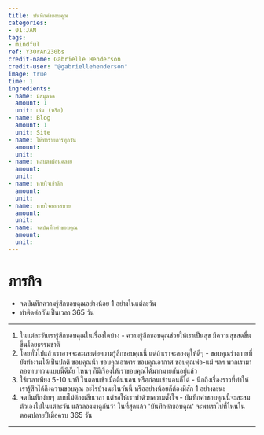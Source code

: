 ```yaml
---
title: บันทึกคำขอบคุณ
categories:
- 01:JAN
tags:
- mindful
ref: Y3OrAn230bs
credit-name: Gabrielle Henderson
credit-user: "@gabriellehenderson"
image: true
time: 1
ingredients:
- name: มีสมุดจด
  amount: 1
  unit: เล่ม (หรือ)
- name: Blog
  amount: 1
  unit: Site
- name: ให้ทำรายการทุกวัน
  amount: 
  unit: 
- name: หลับตาผ่อนคลาย
  amount: 
  unit: 
- name: หายใจเข้าลึก
  amount: 
  unit: 
- name: หายใจออกสบาย
  amount: 
  unit: 
- name: จดบันทึกคำขอบคุณ
  amount: 
  unit: 
---
```


# ภารกิจ
 - จดบันทึกความรู้สึกขอบคุณอย่างน้อย 1 อย่างในแต่ละวัน
 - ทำติดต่อกันเป็นเวลา 365 วัน

---
1. ในแต่ละวันเรารู้สึกขอบคุณในเรื่องใดบ้าง - ความรู้สึกขอบคุณช่วยให้เราเป็นสุข มีความสุขสดชื่นขึ้นโดยธรรมชาติ
2. โดยทั่วไปแล้วเราอาจจะละเลยต่อความรู้สึกขอบคุณนี้ แต่ถ้าเราจะลองดูให้ดีๆ - ขอบคุณร่างกายที่ยังทำงานได้เป็นปกติ ขอบคุณน้ำ ขอบคุณอาหาร ขอบคุณอากาศ ขอบคุณพ่อ-แม่ ฯลฯ พวกเรามาลองทบทวนแบบนี้ดีมั๊ย ไหนๆ ก็มีเรื่องให้เราขอบคุณได้มากมายกันอยู่แล้ว
3. ใช้เวลาเพียง 5-10 นาที ในตอนเช้าเมื่อตื่นนอน หรือก่อนเข้านอนก็ได้ - นึกถึงเรื่องราวที่ทำให้เรารู้สึกได้ถึงความขอบคุณ อะไรบ้างนะในวันนี้ หรืออย่างน้อยก็ต้องมีสัก 1 อย่างละนะ
4. จดบันทึกง่ายๆ แบบไม่ต้องเสียเวลา แต่ขอให้เราทำด้วยความตั้งใจ - บันทึกคำขอบคุณนี้จะสะสมตัวเองไปในแต่ละวัน แล้วลองมาดูกันว่า ในที่สุดแล้ว 'บันทึกคำขอบคุณ' จะพาเราไปที่ไหนในตอนปลายปีเมื่อครบ 365 วัน

---
